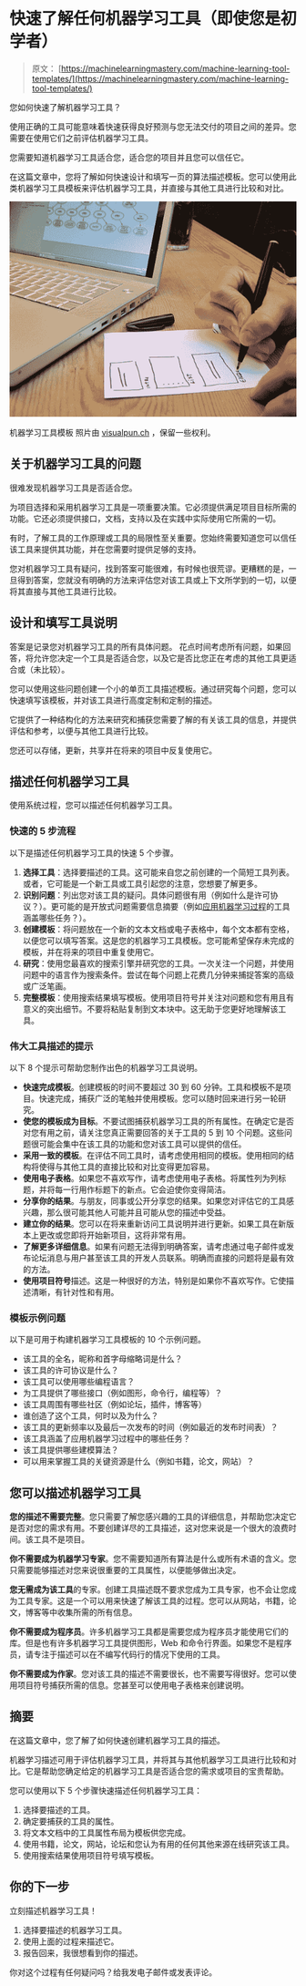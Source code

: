 # 快速了解任何机器学习工具（即使您是初学者）

> 原文： [https://machinelearningmastery.com/machine-learning-tool-templates/](https://machinelearningmastery.com/machine-learning-tool-templates/)

您如何快速了解机器学习工具？

使用正确的工具可能意味着快速获得良好预测与您无法交付的项目之间的差异。您需要在使用它们之前评估机器学习工具。

您需要知道机器学习工具适合您，适合您的项目并且您可以信任它。

在这篇文章中，您将了解如何快速设计和填写一页的算法描述模板。您可以使用此类机器学习工具模板来评估机器学习工具，并直接与其他工具进行比较和对比。

![Machine Learning Tool Template](img/ff364bc099223e09aae087c083ec6157.jpg)

机器学习工具模板
照片由 [visualpun.ch](https://www.flickr.com/photos/visualpunch/5218426053/) ，保留一些权利。

## 关于机器学习工具的问题

很难发现机器学习工具是否适合您。

为项目选择和采用机器学习工具是一项重要决策。它必须提供满足项目目标所需的功能。它还必须提供接口，文档，支持以及在实践中实际使用它所需的一切。

有时，了解工具的工作原理或工具的局限性至关重要。您始终需要知道您可以信任该工具来提供其功能，并在您需要时提供足够的支持。

您对机器学习工具有疑问，找到答案可能很难，有时候也很荒谬。更糟糕的是，一旦得到答案，您就没有明确的方法来评估您对该工具或上下文所学到的一切，以便将其直接与其他工具进行比较。

## 设计和填写工具说明

答案是记录您对机器学习工具的所有具体问题。
花点时间考虑所有问题，如果回答，将允许您决定一个工具是否适合您，以及它是否比您正在考虑的其他工具更适合或（未比较）。

您可以使用这些问题创建一个小的单页工具描述模板。通过研究每个问题，您可以快速填写该模板，并对该工具进行高度定制和定制的描述。

它提供了一种结构化的方法来研究和捕获您需要了解的有关该工具的信息，并提供评估和参考，以便与其他工具进行比较。

您还可以存储，更新，共享并在将来的项目中反复使用它。

## 描述任何机器学习工具

使用系统过程，您可以描述任何机器学习工具。

### 快速的 5 步流程

以下是描述任何机器学习工具的快速 5 个步骤。

1.  **选择工具**：选择要描述的工具。这可能来自您之前创建的一个简短工具列表。或者，它可能是一个新工具或工具引起您的注意，您想要了解更多。
2.  **识别问题**：列出您对该工具的疑问。具体问题很有用（例如什么是许可协议？）。更可能的是开放式问题需要信息摘要（例如[应用机器学习过程](http://machinelearningmastery.com/machine-learning-checklist/)的工具涵盖哪些任务？）。
3.  **创建模板**：将问题放在一个新的文本文档或电子表格中，每个文本都有空格，以便您可以填写答案。这是您的机器学习工具模板。您可能希望保存未完成的模板，并在将来的项目中重复使用它。
4.  **研究**：使用您最喜欢的搜索引擎并研究您的工具。一次关注一个问题，并使用问题中的语言作为搜索条件。尝试在每个问题上花费几分钟来捕捉答案的高级或广泛笔画。
5.  **完整模板**：使用搜索结果填写模板。使用项目符号并关注对问题和您有用且有意义的突出细节。不要将粘贴复制到文本块中。这无助于您更好地理解该工具。

### 伟大工具描述的提示

以下 8 个提示可帮助您制作出色的机器学习工具说明。

*   **快速完成模板**。创建模板的时间不要超过 30 到 60 分钟。工具和模板不是项目。快速完成，捕获广泛的笔触并使用模板。您可以随时回来进行另一轮研究。
*   **使您的模板成为目标**。不要试图捕获机器学习工具的所有属性。在确定它是否对您有用之前，请关注您真正需要回答的关于工具的 5 到 10 个问题。这些问题很可能会集中在该工具的功能和您对该工具可以提供的信任。
*   **采用一致的模板**。在评估不同工具时，请考虑使用相同的模板。使用相同的结构将使得与其他工具的直接比较和对比变得更加容易。
*   **使用电子表格**。如果您不喜欢写作，请考虑使用电子表格。将属性列为列标题，并将每一行用作标题下的新点。它会迫使你变得简洁。
*   **分享你的结果**。与朋友，同事或公开分享您的结果。如果您对评估它的工具感兴趣，那么很可能其他人可能并且可能从您的描述中受益。
*   **建立你的结果**。您可以在将来重新访问工具说明并进行更新。如果工具在新版本上更改或您即将开始新项目，这将非常有用。
*   **了解更多详细信息**。如果有问题无法得到明确答案，请考虑通过电子邮件或发布论坛消息与用户甚至该工具的开发人员联系。明确而直接的问题将是最有效的方法。
*   **使用项目符号**描述。这是一种很好的方法，特别是如果你不喜欢写作。它使描述清晰，有针对性和有用。

### 模板示例问题

以下是可用于构建机器学习工具模板的 10 个示例问题。

*   该工具的全名，昵称和首字母缩略词是什么？
*   该工具的许可协议是什么？
*   该工具可以使用哪些编程语言？
*   为工具提供了哪些接口（例如图形，命令行，编程等）？
*   该工具周围有哪些社区（例如论坛，插件，博客等）
*   谁创造了这个工具，何时以及为什么？
*   该工具的更新频率以及最后一次发布的时间（例如最近的发布时间表）？
*   该工具涵盖了应用机器学习过程中的哪些任务？
*   该工具提供哪些建模算法？
*   可以用来掌握工具的关键资源是什么（例如书籍，论文，网站）？

## 您可以描述机器学习工具

**您的描述不需要完整**。您只需要了解您感兴趣的工具的详细信息，并帮助您决定它是否对您的需求有用。不要创建详尽的工具描述，这对您来说是一个很大的浪费时间。该工具不是项目。

**你不需要成为机器学习专家**。您不需要知道所有算法是什么或所有术语的含义。您只需要能够描述对您来说很重要的工具属性，以便能够做出决定。

**您无需成为该工具**的专家。创建工具描述既不要求您成为工具专家，也不会让您成为工具专家。这是一个可以用来快速了解该工具的过程。您可以从网站，书籍，论文，博客等中收集所需的所有信息。

**你不需要成为程序员**。许多机器学习工具都是需要您成为程序员才能使用它们的库。但是也有许多机器学习工具提供图形，Web 和命令行界面。如果您不是程序员，请专注于描述可以在不编写代码行的情况下使用的工具。

**你不需要成为作家**。您对该工具的描述不需要很长，也不需要写得很好。您可以使用项目符号捕获所需的信息。您甚至可以使用电子表格来创建说明。

## 摘要

在这篇文章中，您了解了如何快速创建机器学习工具的描述。

机器学习描述可用于评估机器学习工具，并将其与其他机器学习工具进行比较和对比。它是帮助您确定给定的机器学习工具是否适合您的需求或项目的宝贵帮助。

您可以使用以下 5 个步骤快速描述任何机器学习工具：

1.  选择要描述的工具。
2.  确定要捕获的工具的属性。
3.  将文本文档中的工具属性布局为模板供您完成。
4.  使用书籍，论文，网站，论坛和您认为有用的任何其他来源在线研究该工具。
5.  使用搜索结果使用项目符号填写模板。

## 你的下一步

立刻描述机器学习工具！

1.  选择要描述的机器学习工具。
2.  使用上面的过程来描述它。
3.  报告回来，我很想看到你的描述。

你对这个过程有任何疑问吗？给我发电子邮件或发表评论。